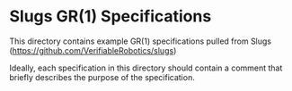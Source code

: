 # Slugs GR(1) Specifications

This directory contains example GR(1) specifications pulled from Slugs 
(https://github.com/VerifiableRobotics/slugs) 

Ideally, each specification in this directory should contain a comment that briefly describes the purpose of 
the specification.